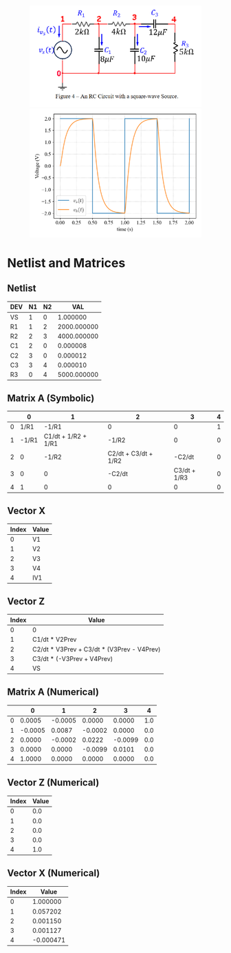 <p align="center">
      <img src="Assets/Figure3.png" width="400" />
      <img src="Outputs/SquareSourceOutput.png" width="400" />
</p>
    
# Netlist and Matrices

## Netlist

| DEV | N1 | N2 | VAL |
|-----|----|----|----------------|
| VS  | 1  | 0  | 1.000000       |
| R1  | 1  | 2  | 2000.000000    |
| R2  | 2  | 3  | 4000.000000    |
| C1  | 2  | 0  | 0.000008       |
| C2  | 3  | 0  | 0.000012       |
| C3  | 3  | 4  | 0.000010       |
| R3  | 0  | 4  | 5000.000000    |

## Matrix A (Symbolic)

|       | 0       | 1                     | 2                           | 3        | 4 |
|-------|---------|-----------------------|-----------------------------|----------|---|
| 0     | 1/R1    | -1/R1                 | 0                           | 0        | 1 |
| 1     | -1/R1   | C1/dt + 1/R2 + 1/R1   | -1/R2                       | 0        | 0 |
| 2     | 0       | -1/R2                 | C2/dt + C3/dt + 1/R2        | -C2/dt   | 0 |
| 3     | 0       | 0                     | -C2/dt                      | C3/dt + 1/R3 | 0 |
| 4     | 1       | 0                     | 0                           | 0        | 0 |

## Vector X

| Index | Value  |
|-------|--------|
| 0     | V1     |
| 1     | V2     |
| 2     | V3     |
| 3     | V4     |
| 4     | IV1    |

## Vector Z

| Index | Value  |
|-------|---------------------------------------------------------------|
| 0     | 0                                                           |
| 1     | C1/dt * V2Prev                                              |
| 2     | C2/dt * V3Prev + C3/dt * (V3Prev - V4Prev)                  |
| 3     | C3/dt * (-V3Prev + V4Prev)                                  |
| 4     | VS                                                          |

## Matrix A (Numerical)

|     | 0       | 1        | 2        | 3        | 4  |
|-----|---------|---------|---------|---------|----|
| 0   | 0.0005  | -0.0005 | 0.0000  | 0.0000  | 1.0 |
| 1   | -0.0005 | 0.0087  | -0.0002 | 0.0000  | 0.0 |
| 2   | 0.0000  | -0.0002 | 0.0222  | -0.0099 | 0.0 |
| 3   | 0.0000  | 0.0000  | -0.0099 | 0.0101  | 0.0 |
| 4   | 1.0000  | 0.0000  | 0.0000  | 0.0000  | 0.0 |

## Vector Z (Numerical)

| Index | Value |
|-------|------|
| 0     | 0.0  |
| 1     | 0.0  |
| 2     | 0.0  |
| 3     | 0.0  |
| 4     | 1.0  |

## Vector X (Numerical)

| Index | Value   |
|-------|---------|
| 0     | 1.000000 |
| 1     | 0.057202 |
| 2     | 0.001150 |
| 3     | 0.001127 |
| 4     | -0.000471 |
